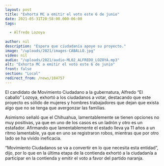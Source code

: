 ```yaml
---
layout: post
title: "Exhorta MC a emitir el voto este 6 de junio"
date: 2021-05-31T20:58:00.000-06:00
tags:
  
  - Alfredo Lozoya
  
author: nil
description: "Espera que ciudadanía apoye su proyecto."
image: "/uploads/2021/images-CABALLO.jpg"
video: nil
audio: "/uploads/2021/audio-ML02_ALFREDO_LOZOYA.mp3"
alt: "Exhorta MC a emitir el voto este 6 de junio"
front: false
section: "Local"
redirect_from: /news/184757
---
```


El candidato de Movimiento Ciudadano a la gubernatura, Alfredo “El caballo” Lozoya, exhortó a los ciudadanos a votar, destacando que este proyecto es sólido de mujeres y hombres trabajadores que dejan que exista algo que no se tenga que avergonzar las familias.

Asimismo señaló que el Chihuahua, lamentablemente se tienen opciones no muy positivas, ya que en uno de los casos es un ladrón y otro es un estafador. Afirmando que lamentablemente el estado lleva ya 11 años a un ritmo lamentable, ya que en uno se registraron robos, mientras que por otro lado se ha vivido ineficacia.

“Movimiento Ciudadanos se va a convertir en lo que necesita esta entidad”, dijo, por lo que en la última etapa de la contienda exhortó a la ciudadanía a participar en la contienda y emitir el voto a favor del partido naranja.
